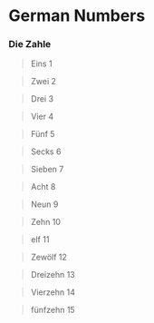 # German Numbers

### Die Zahle

> Eins 1

> Zwei 2

> Drei 3

> Vier 4

> Fünf 5

> Secks 6

> Sieben 7

> Acht 8

> Neun 9

> Zehn 10

> elf 11

> Zewölf 12

> Dreizehn 13

> Vierzehn 14

> fünfzehn 15
